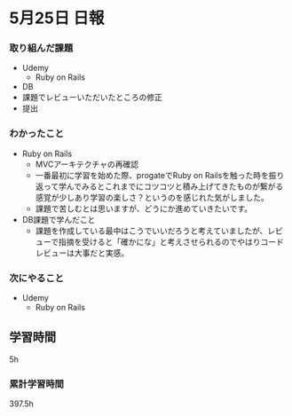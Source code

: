 #  5月25日 日報
###  取り組んだ課題
* Udemy
  * Ruby on Rails
* DB
 * 課題でレビューいただいたところの修正
 * 提出

### わかったこと
* Ruby on Rails
  * MVCアーキテクチャの再確認
  * 一番最初に学習を始めた際、progateでRuby on Railsを触った時を振り返って学んでみるとこれまでにコツコツと積み上げてきたものが繋がる感覚が少しあり学習の楽しさ？というのを感じれた気がしました。
  * 課題で苦しむとは思いますが、どうにか進めていきたいです。
* DB課題で学んだこと
  * 課題を作成している最中はこうでいいだろうと考えていましたが、レビューで指摘を受けると「確かにな」と考えさせられるのでやはりコードレビューは大事だと実感。

### 次にやること

* Udemy 
  * Ruby on Rails


##  学習時間

5h

###  累計学習時間

397.5h
